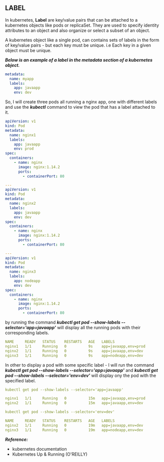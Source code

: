 ## LABEL

In kubernetes, **Label** are key/value pairs that can be attached to a kubernetes objects like pods or replicaSet. They are used to specify identity attributes to an object and also organize or select a subset of an object.

A kubernetes object like a single pod, can contains sets of labels in the form of key/value pairs - but each key must be unique. i.e Each key in a given object must be unique.

**_Below is an example of a label in the metadata section of a kubernetes object._**

```yml
metadata:
  name: myapp
  labels:
    app: javaapp
    env: dev
```

So, I will create three pods all running a nginx app, one with different labels and use the **_kubectl_** command to view the pod that has a label attached to it.

```yml
apiVersion: v1
kind: Pod
metadata:
  name: nginx1
  labels:
    app: javaapp
    env: prod
spec:
  containers:
    - name: nginx
      image: nginx:1.14.2
      ports:
        - containerPort: 80

---
apiVersion: v1
kind: Pod
metadata:
  name: nginx2
  labels:
    app: javaapp
    env: dev
spec:
  containers:
    - name: nginx
      image: nginx:1.14.2
      ports:
        - containerPort: 80

---
apiVersion: v1
kind: Pod
metadata:
  name: nginx3
  labels:
    app: nodeapp
    env: dev
spec:
  containers:
    - name: nginx
      image: nginx:1.14.2
      ports:
        - containerPort: 80
```

by running the command **_kubectl get pod --show-labels --selector='app=javaapp'_** will display all the running pods with their corresponding labels.

```yml
NAME     READY   STATUS    RESTARTS   AGE   LABELS
nginx1   1/1     Running   0          9s    app=javaapp,env=prod
nginx2   1/1     Running   0          9s    app=javaapp,env=dev
nginx3   1/1     Running   0          9s    app=nodeapp,env=dev
```

In other to display a pod with some specific label - I will run the command **_kubectl get pod --show-labels --selector='app=javaapp'_** and **_kubectl get pod --show-labels --selector='env=dev'_** will display ony the pod with the specified label.

```yml
kubectl get pod --show-labels --selector='app=javaapp'

nginx1   1/1     Running   0          15m   app=javaapp,env=prod
nginx2   1/1     Running   0          15m   app=javaapp,env=dev
```

```yml
kubectl get pod --show-labels --selector='env=dev'

NAME     READY   STATUS    RESTARTS   AGE   LABELS
nginx2   1/1     Running   0          19m   app=javaapp,env=dev
nginx3   1/1     Running   0          19m   app=nodeapp,env=dev
```

**_Reference:_**

- kubernetes documentation
- Kubernetes Up & Running (O'REILLY)

